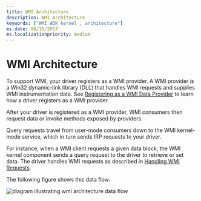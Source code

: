 ```yaml
---
title: WMI Architecture
description: WMI Architecture
keywords: ["WMI WDK kernel , architecture"]
ms.date: 06/16/2017
ms.localizationpriority: medium
---
```


# WMI Architecture





To support WMI, your driver registers as a WMI provider. A WMI provider is a Win32 dynamic-link library (DLL) that handles WMI requests and supplies WMI instrumentation data. See [Registering as a WMI Data Provider](registering-as-a-wmi-data-provider.md) to learn how a driver registers as a WMI provider.

After your driver is registered as a WMI provider, WMI consumers then request data or invoke methods exposed by providers.

Query requests travel from user-mode consumers down to the WMI kernel-mode service, which in turn sends IRP requests to your driver.

For instance, when a WMI client requests a given data block, the WMI kernel component sends a query request to the driver to retrieve or set data. The driver handles WMI requests as described in [Handling WMI Requests](handling-wmi-requests.md).

The following figure shows this data flow:

![diagram illustrating wmi architecture data flow](images/wmi1a.png)

 

 




